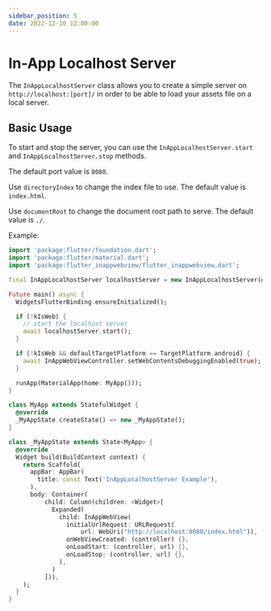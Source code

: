 ```yaml
---
sidebar_position: 5
date: 2022-12-10 12:00:00
---
```


# In-App Localhost Server

The `InAppLocalhostServer` class allows you to create a simple server on `http://localhost:[port]/` in order to be able to load your assets file on a local server.

## Basic Usage

To start and stop the server, you can use the `InAppLocalhostServer.start` and `InAppLocalhostServer.stop` methods.

The default port value is `8080`.

Use `directoryIndex` to change the index file to use. The default value is `index.html`.

Use `documentRoot` to change the document root path to serve. The default value is `./`.

Example:
```dart
import 'package:flutter/foundation.dart';
import 'package:flutter/material.dart';
import 'package:flutter_inappwebview/flutter_inappwebview.dart';

final InAppLocalhostServer localhostServer = new InAppLocalhostServer(documentRoot: 'assets');

Future main() async {
  WidgetsFlutterBinding.ensureInitialized();

  if (!kIsWeb) {
    // start the localhost server
    await localhostServer.start();
  }

  if (!kIsWeb && defaultTargetPlatform == TargetPlatform.android) {
    await InAppWebViewController.setWebContentsDebuggingEnabled(true);
  }

  runApp(MaterialApp(home: MyApp()));
}

class MyApp extends StatefulWidget {
  @override
  _MyAppState createState() => new _MyAppState();
}

class _MyAppState extends State<MyApp> {
  @override
  Widget build(BuildContext context) {
    return Scaffold(
      appBar: AppBar(
        title: const Text('InAppLocalhostServer Example'),
      ),
      body: Container(
          child: Column(children: <Widget>[
            Expanded(
              child: InAppWebView(
                initialUrlRequest: URLRequest(
                    url: WebUri("http://localhost:8080/index.html")),
                onWebViewCreated: (controller) {},
                onLoadStart: (controller, url) {},
                onLoadStop: (controller, url) {},
              ),
            )
          ])),
    );
  }
}
```
